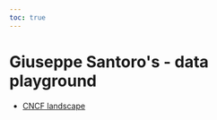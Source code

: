 ```yaml
---
toc: true
---
```


<div class="hero">
  <h1>Giuseppe Santoro's - data playground</h1>
  <!-- <h2>Welcome to your new app! Edit&nbsp;<code style="font-size: 90%;">src/index.md</code> to change this page.</h2>
  <a href="https://observablehq.com/framework/getting-started">Get started<span style="display: inline-block; margin-left: 0.25rem;">↗︎</span></a> -->

  - [CNCF landscape](./cncf-landscape)
</div>
